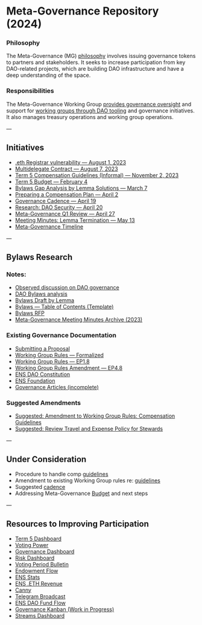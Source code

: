 # Meta-Governance Repository (2024)

### Philosophy
The Meta-Governance (MG) [philosophy](https://discuss.ens.domains/t/metagov-working-group-2023-meetings-and-minutes-archive/15981/32#h-1-mg-wg-budget-discussion-5) involves issuing governance tokens to partners and stakeholders. It seeks to increase participation from key DAO-related projects, which are building DAO infrastructure and have a deep understanding of the space.

### Responsibilities
The Meta-Governance Working Group [provides governance oversight](https://basics.ensdao.org/metagovernance-wg) and support for [working groups through DAO tooling](https://basics.ensdao.org/metagovernance-wg) and governance initiatives. It also manages treasury operations and working group operations.

—

## Initiatives 



- [.eth Registrar vulnerability — August 1, 2023](https://discuss.ens.domains/t/security-advisory-a-malicious-dao-update-could-reduce-the-registration-duration-of-registered-eth-2lds/17576)
- [Multidelegate Contract — August 7, 2023](https://docs.google.com/document/d/18zWXyCf009KlYEZw5r_yq5HTYxOD8R1JYTv3S_Z_c9A/edit#heading=h.kr3c6j90rq7g)
- [Term 5 Compensation Guidelines (Informal) — November 2, 2023](https://discuss.ens.domains/t/ens-dao-steward-compensation/18063)
- [Term 5 Budget — February 4](https://discuss.ens.domains/t/metagovernance-working-group-budget-for-term-5-q1-q2-2024/18718)
- [Bylaws Gap Analysis by Lemma Solutions — March 7](https://discuss.ens.domains/t/seeking-feedback-on-bylaws-gap-analysis-a-call-to-stewards-delegates-and-contributors/18889/25)
- [Preparing a Compensation Plan — April 2](https://hackmd.io/@estmcmxci/procedure-comp-plan)
- [Governance Cadence — April 19](https://hackmd.io/@estmcmxci/governance-cadence)
- [Research: DAO Security — April 20](https://hackmd.io/@estmcmxci/research-dao-security)
- [Meta-Governance Q1 Review — April 27](https://hackmd.io/@estmcmxci/HkBm-qJ70)
- [Meeting Minutes: Lemma Termination — May 13](https://hackmd.io/@estmcmxci/meeting-minutes-lemma-solutions)
- [Meta-Governance Timeline](https://hackmd.io/@estmcmxci/meta-governance-timeline)

—

## Bylaws Research


### Notes:

- [Observed discussion on DAO governance](https://hackmd.io/@estmcmxci/bylaws-discussion)
- [DAO Bylaws analysis](https://hackmd.io/@estmcmxci/ens-dao-bylaws-analysis)
- [Bylaws Draft by Lemma](https://docs.google.com/document/d/1cNn7PywRYAjEydgi23vO7nyUGKDSSJKZOdnC793_2To/edit)
- [Bylaws — Table of Contents (Template)](https://hackmd.io/@estmcmxci/bylaws-table-of-contents)
- [Bylaws RFP](https://discuss.ens.domains/t/rfp-drafting-of-ens-dao-bylaws/18100?u=estmcmxci)
- [Meta-Governance Meeting Minutes Archive (2023)](https://discuss.ens.domains/t/metagov-working-group-2023-meetings-and-minutes-archive/15981)

### Existing Governance Documentation 

- [Submitting a Proposal](https://docs.ens.domains/dao/proposals/submit)
- [Working Group Rules — Formalized](https://docs.ens.domains/dao/wg/rules)
- [Working Group Rules — EP1.8](https://docs.ens.domains/dao/proposals/1.8)
- [Working Group Rules Amendment — EP4.8](https://docs.ens.domains/dao/proposals/4.8)
- [ENS DAO Constitution](https://docs.ens.domains/dao/constitution)
- [ENS Foundation](https://docs.ens.domains/dao/foundation)
- [Governance Articles  (incomplete)](https://github.com/ensdomains/governance-docs/tree/main/assets)

### Suggested Amendments

- [Suggested: Amendment to Working Group Rules: Compensation Guidelines](https://hackmd.io/@estmcmxci/amending-working-group-rules-comp-guidelines)
- [Suggested: Review Travel and Expense Policy for Stewards](https://hackmd.io/@estmcmxci/ens-dao-compensation-benefits)


—

## Under Consideration

- Procedure to handle comp [guidelines](https://hackmd.io/18ipZ3_9RuCLxYp-XHeEFw)
- Amendment to existing Working Group rules re: [guidelines](https://hackmd.io/_MGm35uYQ2mHgtzqtkY0bQ)
- Suggested [cadence](https://hackmd.io/@estmcmxci/governance-cadence)
- Addressing Meta-Governance [Budget](https://discuss.ens.domains/t/metagovernance-working-group-budget-for-term-5-q1-q2-2024/18718) and next steps

—

## Resources to Improving Participation

- [Term 5 Dashboard](https://discuss.ens.domains/t/ens-dao-term-5-dashboard/18518/2)
- [Voting Power](https://www.votingpower.xyz)
- [Governance Dashboard](https://discuss.ens.domains/t/ens-dao-governance-dashboard/17591)
- [Risk Dashboard](https://dune.com/avsa/governancerisk)
- [Voting Period Bulletin](https://hackmd.io/CUi5Zs6kTriMyRQzJXNN5Q)
- [Endowment Flow](https://dune.com/karpatkey/ens-dao-fundflow)
- [ENS Stats](https://dune.com/ethereumnameservice/ens)
- [ENS .ETH Revenue](https://dune.com/ethereumnameservice/dot-eth-revenue)
- [Canny](https://ens.canny.io)
- [Telegram Broadcast](https://t.me/ensdao_notifications)
- [ENS DAO Fund Flow](https://dune.com/karpatkey/ens-dao-fundflow)
- [Governance Kanban (Work in Progress)](https://hackmd.io/@estmcmxci/Governance-Kanban)
- [Streams Dashboard](https://app.superfluid.finance/token/ethereum/0x1ba8603da702602a8657980e825a6daa03dee93a?view=0xB162Bf7A7fD64eF32b787719335d06B2780e31D1)
